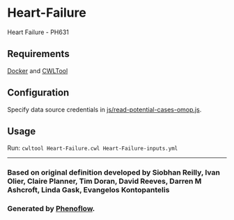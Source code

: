 # Heart-Failure

Heart Failure - PH631

## Requirements

[Docker](https://docs.docker.com/install/) and [CWLTool](https://github.com/common-workflow-language/cwltool#install)

## Configuration

Specify data source credentials in [js/read-potential-cases-omop.js](js/read-potential-cases-omop.js).

## Usage

Run: `cwltool Heart-Failure.cwl Heart-Failure-inputs.yml`

***

### Based on original definition developed by Siobhan Reilly, Ivan Olier, Claire Planner, Tim Doran, David Reeves, Darren M Ashcroft, Linda Gask, Evangelos Kontopantelis
### Generated by [Phenoflow](https://kclhi.org/phenoflow).

